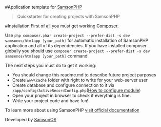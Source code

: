 #Application template for [SamsonPHP](http://samsonphp.com)

> Quickstarter for creating projects with SamsonPHP

#Installation
First of all you must get working [Composer](http://getcomposer.org).

Use ```php composer.phar create-project --prefer-dist -s dev samsonos/htmlapp [your_path]``` for automatic installation of SamsonPHP application
and all of its dependencies. If you have installed composer globally you should use ```composer create-project --prefer-dist -s dev samsonos/htmlapp [your_path]``` command.

The next steps you must do to get it working:
* You should change this readme.md to describe future project purposes
* Create ```www\cache``` folder with right to write for your web-server user
* Create database and configure connection to it via ```/app/config/ActiveRecordConfig.php```([How to configure module](https://github.com/samsonos/php_core/wiki/0.3-Configurating))
* Open your project in browser to check if everything is fine.
* Write your project code and have fun!

To learn more about using SamsonPHP [visit official documentation](http://samsonphp.com)

Developed by [SamsonOS](http://samsonos.com/)
